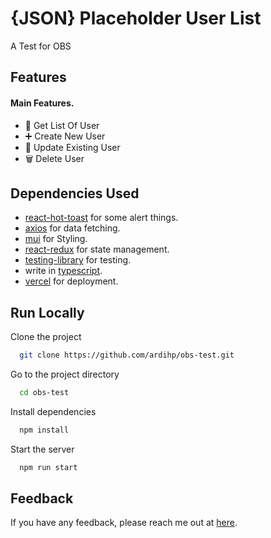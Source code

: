 # {JSON} Placeholder User List

A Test for OBS

## Features

#### Main Features.

- 📃 Get List Of User
- ➕ Create New User
- 👤 Update Existing User
- 🗑️ Delete User

## Dependencies Used

- [react-hot-toast](https://react-hot-toast.com) for some alert things.
- [axios](https://axios-http.com/docs/intro) for data fetching.
- [mui](https://mui.com) for Styling.
- [react-redux](https://react-redux.js.org) for state management.
- [testing-library](https://testing-library.com) for testing.
- write in [typescript](https://typescriptlang.org/).
- [vercel](https://vercel.com) for deployment.

## Run Locally

Clone the project

```bash
  git clone https://github.com/ardihp/obs-test.git
```

Go to the project directory

```bash
  cd obs-test
```

Install dependencies

```bash
  npm install
```

Start the server

```bash
  npm run start
```

## Feedback

If you have any feedback, please reach me out at [here](https://github.com/ardihp/obs-test/issues).
